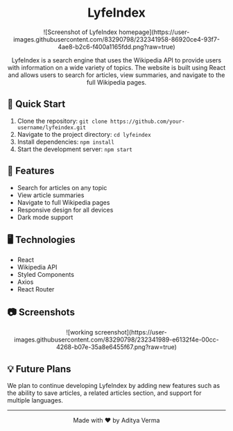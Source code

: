 <h1 align="center">LyfeIndex</h1>

<p align="center">
![Screenshot of LyfeIndex homepage](https://user-images.githubusercontent.com/83290798/232341958-86920ce4-93f7-4ae8-b2c6-f400a1165fdd.png?raw=true)
</p>

<p align="center">
  LyfeIndex is a search engine that uses the Wikipedia API to provide users with information on a wide variety of topics. The website is built using React and allows users to search for articles, view summaries, and navigate to the full Wikipedia pages.
</p>

## 🚀 Quick Start

1. Clone the repository: `git clone https://github.com/your-username/lyfeindex.git`
2. Navigate to the project directory: `cd lyfeindex`
3. Install dependencies: `npm install`
4. Start the development server: `npm start`

## 🌟 Features

* Search for articles on any topic
* View article summaries
* Navigate to full Wikipedia pages
* Responsive design for all devices
* Dark mode support

## 🖥️ Technologies

* React
* Wikipedia API
* Styled Components
* Axios
* React Router

## 📷 Screenshots

<p align="center">
    ![working screenshot](https://user-images.githubusercontent.com/83290798/232341989-e6132f4e-00cc-4268-b07e-35a8e6455f67.png?raw=true)

</p>

## 💡 Future Plans

We plan to continue developing LyfeIndex by adding new features such as the ability to save articles, a related articles section, and support for multiple languages.

---

<p align="center">
  Made with ❤️ by Aditya Verma
</p>
